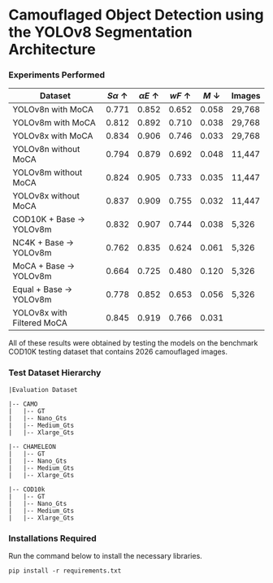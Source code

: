 # Camouflaged Object Detection using the YOLOv8 Segmentation Architecture

### Experiments Performed

| Dataset | $S\alpha$ &#8593; | $\alpha E$ &#8593; | $wF$ &#8593; | $M$ &#8595; | Images |
| --- | --- | --- | --- | --- | --- |
| YOLOv8n with MoCA | 0.771 | 0.852 | 0.652 | 0.058 | 29,768 |
| YOLOv8m with MoCA | 0.812 | 0.892 | 0.710 | 0.038 | 29,768 |
| YOLOv8x with MoCA | 0.834 | 0.906 | 0.746 | 0.033 | 29,768 |
| YOLOv8n without MoCA | 0.794 | 0.879 | 0.692 | 0.048 | 11,447 |
| YOLOv8m without MoCA | 0.824 | 0.905 | 0.733 | 0.035 | 11,447 |
| YOLOv8x without MoCA | 0.837 | 0.909 | 0.755 | 0.032 | 11,447 |
| COD10K + Base &#8594; YOLOv8m| 0.832 | 0.907 | 0.744 | 0.038 | 5,326 |
| NC4K + Base &#8594; YOLOv8m| 0.762 | 0.835 | 0.624 | 0.061 | 5,326 |
| MoCA + Base &#8594; YOLOv8m| 0.664 | 0.725 | 0.480 | 0.120 | 5,326 |
| Equal + Base &#8594; YOLOv8m| 0.778 | 0.852 | 0.653 | 0.056 | 5,326 |
| YOLOv8x with Filtered MoCA | 0.845 | 0.919 | 0.766 | 0.031 |

All of these results were obtained by testing the models on the benchmark COD10K testing dataset that contains 2026 camouflaged images.

### Test Dataset Hierarchy

```
|Evaluation Dataset

|-- CAMO
|   |-- GT
|   |-- Nano_Gts
|   |-- Medium_Gts
|   |-- Xlarge_Gts

|-- CHAMELEON
|   |-- GT
|   |-- Nano_Gts
|   |-- Medium_Gts
|   |-- Xlarge_Gts

|-- COD10k
|   |-- GT
|   |-- Nano_Gts
|   |-- Medium_Gts
|   |-- Xlarge_Gts

```

### Installations Required
Run the command below to install the necessary libraries.
```
pip install -r requirements.txt
```


